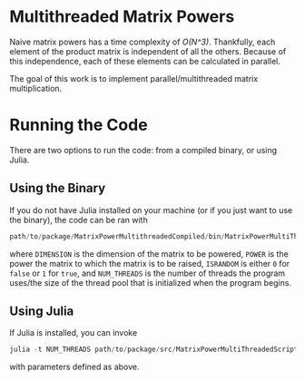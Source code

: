 # Multithreaded Matrix Powers

Naive matrix powers has a time complexity of _O(N^3)_.
Thankfully, each element of the product matrix is independent of all the others.
Because of this independence, each of these elements can be calculated in parallel.

The goal of this work is to implement parallel/multithreaded matrix multiplication.

# Running the Code
There are two options to run the code: from a compiled binary, or using Julia.

## Using the Binary

If you do not have Julia installed on your machine (or if you just want to use the binary), the code can be ran with 

```Julia
path/to/package/MatrixPowerMultithreadedCompiled/bin/MatrixPowerMultiThreaded DIMENSION POWER ISRANDOM --julia-args -t NUM_THREADS
```

where `DIMENSION` is the dimension of the matrix to be powered, `POWER` is the power the matrix to which the matrix is to be raised, `ISRANDOM` is either `0` for `false` or `1` for `true`, and `NUM_THREADS` is the number of threads the program uses/the size of the thread pool that is initialized when the program begins.

## Using Julia

If Julia is installed, you can invoke

```Julia
julia -t NUM_THREADS path/to/package/src/MatrixPowerMultiThreadedScript.jl DIMENSION POWER ISRANDOM
```

with parameters defined as above.